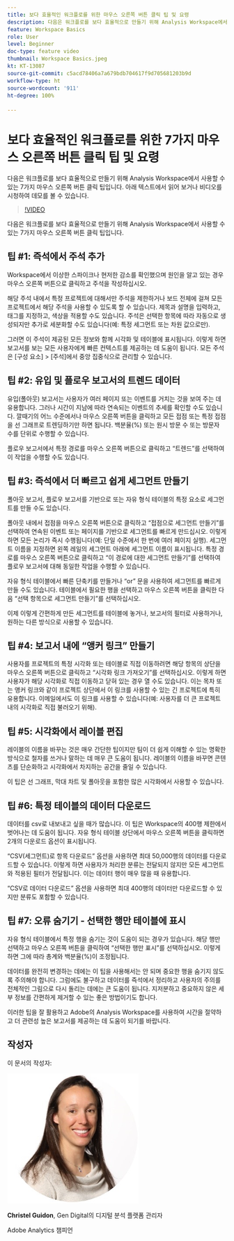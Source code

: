 ```yaml
---
title: 보다 효율적인 워크플로를 위한 마우스 오른쪽 버튼 클릭 팁 및 요령
description: 다음은 워크플로를 보다 효율적으로 만들기 위해 Analysis Workspace에서 사용할 수 있는 7가지 마우스 오른쪽 버튼 클릭 팁입니다.
feature: Workspace Basics
role: User
level: Beginner
doc-type: feature video
thumbnail: Workspace Basics.jpeg
kt: KT-13087
source-git-commit: c5acd78406a7a679bdb704617f9d705681203b9d
workflow-type: ht
source-wordcount: '911'
ht-degree: 100%

---
```



# 보다 효율적인 워크플로를 위한 7가지 마우스 오른쪽 버튼 클릭 팁 및 요령

다음은 워크플로를 보다 효율적으로 만들기 위해 Analysis Workspace에서 사용할 수 있는 7가지 마우스 오른쪽 버튼 클릭 팁입니다. 아래 텍스트에서 읽어 보거나 비디오를 시청하여 데모를 볼 수 있습니다.

>[!VIDEO](https://video.tv.adobe.com/v/3417736/?quality=12&learn=on)

다음은 워크플로를 보다 효율적으로 만들기 위해 Analysis Workspace에서 사용할 수 있는 7가지 마우스 오른쪽 버튼 클릭 팁입니다.

## 팁 #1: 즉석에서 주석 추가

Workspace에서 이상한 스파이크나 현저한 감소를 확인했으며 원인을 알고 있는 경우 마우스 오른쪽 버튼으로 클릭하고 주석을 작성하십시오.

해당 주석 내에서 특정 프로젝트에 대해서만 주석을 제한하거나 보드 전체에 걸쳐 모든 프로젝트에서 해당 주석을 사용할 수 있도록 할 수 있습니다. 제목과 설명을 입력하고, 태그를 지정하고, 색상을 적용할 수도 있습니다. 주석은 선택한 항목에 따라 자동으로 생성되지만 추가로 세분화할 수도 있습니다(예: 특정 세그먼트 또는 차원 값으로만).

그러면 이 주석이 제공된 모든 정보와 함께 시각화 및 테이블에 표시됩니다. 이렇게 하면 보고서를 보는 모든 사용자에게 빠른 컨텍스트를 제공하는 데 도움이 됩니다. 모든 주석은 [구성 요소] > [주석]에서 중앙 집중식으로 관리할 수 있습니다.

## 팁 #2: 유입 및 플로우 보고서의 트렌드 데이터

유입(폴아웃) 보고서는 사용자가 여러 페이지 또는 이벤트를 거치는 것을 보여 주는 데 유용합니다. 그러나 시간이 지남에 따라 연속되는 이벤트의 추세를 확인할 수도 있습니다. 깔때기의 어느 수준에서나 마우스 오른쪽 버튼을 클릭하고 모든 접점 또는 특정 접점을 선 그래프로 트렌딩하기만 하면 됩니다. 백분율(%) 또는 원시 방문 수 또는 방문자 수를 단위로 수행할 수 있습니다.

플로우 보고서에서 특정 경로를 마우스 오른쪽 버튼으로 클릭하고 “트렌드”를 선택하여 이 작업을 수행할 수도 있습니다.

## 팁 #3: 즉석에서 더 빠르고 쉽게 세그먼트 만들기

폴아웃 보고서, 플로우 보고서를 기반으로 또는 자유 형식 테이블의 특정 요소로 세그먼트를 만들 수도 있습니다.

폴아웃 내에서 접점을 마우스 오른쪽 버튼으로 클릭하고 “접점으로 세그먼트 만들기”를 선택하여 연속된 이벤트 또는 페이지를 기반으로 세그먼트를 빠르게 만드십시오. 이렇게 하면 모든 논리가 즉시 수행됩니다(예: 단일 수준에서 한 번에 여러 페이지 실행). 세그먼트 이름을 지정하면 왼쪽 레일의 세그먼트 아래에 세그먼트 이름이 표시됩니다. 특정 경로를 마우스 오른쪽 버튼으로 클릭하고 “이 경로에 대한 세그먼트 만들기”를 선택하여 플로우 보고서에 대해 동일한 작업을 수행할 수 있습니다.

자유 형식 테이블에서 빠른 단축키를 만들거나 “or” 문을 사용하여 세그먼트를 빠르게 만들 수도 있습니다. 테이블에서 필요한 행을 선택하고 마우스 오른쪽 버튼을 클릭한 다음 “선택 항목으로 세그먼트 만들기”를 선택하십시오.

이제 이렇게 간편하게 만든 세그먼트를 테이블에 놓거나, 보고서의 필터로 사용하거나, 원하는 다른 방식으로 사용할 수 있습니다.

## 팁 #4: 보고서 내에 “앵커 링크” 만들기

사용자를 프로젝트의 특정 시각화 또는 테이블로 직접 이동하려면 해당 항목의 상단을 마우스 오른쪽 버튼으로 클릭하고 “시각화 링크 가져오기”를 선택하십시오. 이렇게 하면 사용자가 해당 시각화로 직접 이동하고 닫혀 있는 경우 열 수도 있습니다. 이는 목차 또는 앵커 링크와 같이 프로젝트 상단에서 이 링크를 사용할 수 있는 긴 프로젝트에 특히 유용합니다. 이메일에서도 이 링크를 사용할 수 있습니다(예: 사용자를 더 큰 프로젝트 내의 시각화로 직접 불러오기 위해).

## 팁 #5: 시각화에서 레이블 편집

레이블의 이름을 바꾸는 것은 매우 간단한 팁이지만 팀이 더 쉽게 이해할 수 있는 명확한 방식으로 철자를 쓰거나 말하는 데 매우 큰 도움이 됩니다. 레이블의 이름을 바꾸면 콘텐츠를 단순화하고 시각화에서 차지하는 공간을 줄일 수 있습니다.

이 팁은 선 그래프, 막대 차트 및 폴아웃을 포함한 많은 시각화에서 사용할 수 있습니다.

## 팁 #6: 특정 테이블의 데이터 다운로드

데이터를 csv로 내보내고 싶을 때가 많습니다. 이 팁은 Workspace의 400행 제한에서 벗어나는 데 도움이 됩니다. 자유 형식 테이블 상단에서 마우스 오른쪽 버튼을 클릭하면 2개의 다운로드 옵션이 표시됩니다.

“CSV(세그먼트)로 항목 다운로드” 옵션을 사용하면 최대 50,000행의 데이터를 다운로드할 수 있습니다. 이렇게 하면 사용자가 처리한 분류는 전달되지 않지만 모든 세그먼트와 적용된 필터가 전달됩니다. 이는 데이터 행이 매우 많을 때 유용합니다.

“CSV로 데이터 다운로드” 옵션을 사용하면 최대 400행의 데이터만 다운로드할 수 있지만 분류도 포함할 수 있습니다.

## 팁 #7: 오류 숨기기 - 선택한 행만 테이블에 표시

자유 형식 테이블에서 특정 행을 숨기는 것이 도움이 되는 경우가 있습니다. 해당 행만 선택하고 마우스 오른쪽 버튼을 클릭하여 “선택한 행만 표시”를 선택하십시오. 이렇게 하면 그에 따라 총계와 백분율(%)이 조정됩니다.

데이터를 완전히 변경하는 데에는 이 팁을 사용해서는 안 되며 중요한 행을 숨기지 않도록 주의해야 합니다. 그럼에도 불구하고 데이터를 즉석에서 정리하고 사용자의 주의를 전체적인 그림으로 다시 돌리는 데에는 큰 도움이 됩니다. 지저분하고 중요하지 않은 세부 정보를 간편하게 제거할 수 있는 좋은 방법이기도 합니다.

이러한 팁을 잘 활용하고 Adobe의 Analysis Workspace를 사용하여 시간을 절약하고 더 관련성 높은 보고서를 제공하는 데 도움이 되기를 바랍니다.

## 작성자

이 문서의 작성자:

![Christel Guidon](assets/christel-guidon.jpg)

**Christel Guidon**, Gen Digital의 디지털 분석 플랫폼 관리자

Adobe Analytics 챔피언

